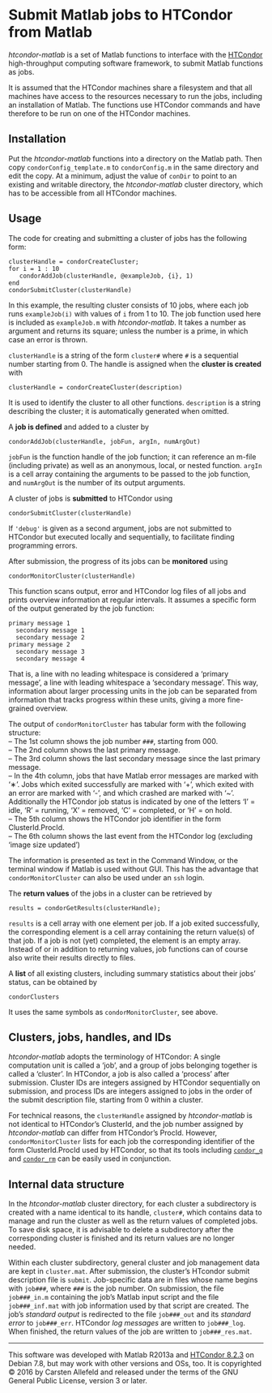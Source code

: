 # Submit Matlab jobs to HTCondor from Matlab

*htcondor-matlab* is a set of Matlab functions to interface with the
[HTCondor](http://research.cs.wisc.edu/htcondor/) high-throughput computing
software framework, to submit Matlab functions as jobs.

It is assumed that the HTCondor machines share a filesystem and that all
machines have access to the resources necessary to run the jobs, including an
installation of Matlab. The functions use HTCondor commands and have therefore
to be run on one of the HTCondor machines.


## Installation

Put the *htcondor-matlab* functions into a directory on the Matlab path. Then
copy `condorConfig_template.m` to `condorConfig.m` in the same directory and
edit the copy. At a minimum, adjust the value of `conDir` to point to an
existing and writable directory, the *htcondor-matlab* cluster directory,
which has to be accessible from all HTCondor machines.


## Usage

The code for creating and submitting a cluster of jobs has the following form:

    clusterHandle = condorCreateCluster;
    for i = 1 : 10
       condorAddJob(clusterHandle, @exampleJob, {i}, 1)
    end
    condorSubmitCluster(clusterHandle)

In this example, the resulting cluster consists of 10 jobs, where each job
runs `exampleJob(i)` with values of `i` from 1 to 10. The job function used
here is included as `exampleJob.m` with *htcondor-matlab*. It takes a number
as argument and returns its square; unless the number is a prime, in which
case an error is thrown.

`clusterHandle` is a string of the form `cluster#` where `#` is a sequential
number starting from 0. The handle is assigned when the __cluster is created__
with

    clusterHandle = condorCreateCluster(description)

It is used to identify the cluster to all other functions. `description` is a
string describing the cluster; it is automatically generated when omitted.

A __job is defined__ and added to a cluster by

    condorAddJob(clusterHandle, jobFun, argIn, numArgOut)

`jobFun` is the function handle of the job function; it can reference an
m-file (including private) as well as an anonymous, local, or nested function.
`argIn` is a cell array containing the arguments to be passed to the job
function, and `numArgOut` is the number of its output arguments.

A cluster of jobs is __submitted__ to HTCondor using

    condorSubmitCluster(clusterHandle)

If `'debug'` is given as a second argument, jobs are not submitted to HTCondor
but executed locally and sequentially, to facilitate finding programming
errors.

After submission, the progress of its jobs can be __monitored__ using

    condorMonitorCluster(clusterHandle)

This function scans output, error and HTCondor log files of all jobs and
prints overview information at regular intervals. It assumes a specific form
of the output generated by the job function:

    primary message 1
      secondary message 1
      secondary message 2
    primary message 2
      secondary message 3
      secondary message 4

That is, a line with no leading whitespace is considered a ‘primary message’,
a line with leading whitespace a ‘secondary message’. This way, information
about larger processing units in the job can be separated from information
that tracks progress within these units, giving a more fine-grained overview.

The output of `condorMonitorCluster` has tabular form with the following
structure:  
– The 1st column shows the job number `###`, starting from 000.  
– The 2nd column shows the last primary message.  
– The 3rd column shows the last secondary message since the last primary
message.  
– In the 4th column, jobs that have Matlab error messages are marked with ‘∗’.
Jobs which exited successfully are marked with ‘+’, which exited with an error
are marked with ‘-’, and which crashed are marked with ‘~’. Additionally the
HTCondor job status is indicated by one of the letters ‘I’ = idle, ‘R’ =
running, ‘X’ = removed, ‘C’ = completed, or ‘H’ = on hold.  
– The 5th column shows the HTCondor job identifier in the form
ClusterId.ProcId.  
– The 6th column shows the last event from the HTCondor log (excluding ‘image
size updated’)

The information is presented as text in the Command Window, or the terminal
window if Matlab is used without GUI. This has the advantage that
`condorMonitorCluster` can also be used under an `ssh` login.

The __return values__ of the jobs in a cluster can be retrieved by

    results = condorGetResults(clusterHandle);

`results` is a cell array with one element per job. If a job exited
successfully, the corresponding element is a cell array containing the return
value(s) of that job. If a job is not (yet) completed, the element is an empty
array. Instead of or in addition to returning values, job functions can of
course also write their results directly to files.

A __list__ of all existing clusters, including summary statistics about their
jobs’ status, can be obtained by

    condorClusters

It uses the same symbols as `condorMonitorCluster`, see above.


## Clusters, jobs, handles, and IDs

*htcondor-matlab* adopts the terminology of HTCondor: A single computation
unit is called a ‘job’, and a group of jobs belonging together is called a
‘cluster’. In HTCondor, a job is also called a ‘process’ after submission.
Cluster IDs are integers assigned by HTCondor sequentially on submission, and
process IDs are integers assigned to jobs in the order of the submit
description file, starting from 0 within a cluster.

For technical reasons, the `clusterHandle` assigned by *htcondor-matlab* is
not identical to HTCondor’s ClusterId, and the job number assigned by
*htcondor-matlab* can differ from HTCondor’s ProcId. However,
`condorMonitorCluster` lists for each job the corresponding identifier of the
form ClusterId.ProcId used by HTCondor, so that its tools including
[`condor_q`](http://research.cs.wisc.edu/htcondor/manual/v8.2.3/condor_q.html)
and
[`condor_rm`](http://research.cs.wisc.edu/htcondor/manual/v8.2.3/condor_rm.html)
can be easily used in conjunction.


## Internal data structure

In the *htcondor-matlab* cluster directory, for each cluster a subdirectory is
created with a name identical to its handle, `cluster#`, which contains data
to manage and run the cluster as well as the return values of completed jobs.
To save disk space, it is advisable to delete a subdirectory after the
corresponding cluster is finished and its return values are no longer needed.

Within each cluster subdirectory, general cluster and job management data are
kept in `cluster.mat`. After submission, the cluster’s HTcondor submit
description file is `submit`. Job-specific data are in files whose name begins
with `job###`, where `###` is the job number. On submission, the file
`job###_in.m` containing the job’s Matlab input script and the file
`job###_inf.mat` with job information used by that script are created. The
job’s *standard output* is redirected to the file `job###_out` and its
*standard error* to `job###_err`. HTCondor *log messages* are written to
`job###_log`. When finished, the return values of the job are written to
`job###_res.mat`.


------------------------------------------------------------------------------


This software was developed with Matlab R2013a and [HTCondor
8.2.3](http://research.cs.wisc.edu/htcondor/manual/v8.2.3/index.html) on
Debian 7.8, but may work with other versions and OSs, too. It is copyrighted ©
2016 by Carsten Allefeld and released under the terms of the GNU General
Public License, version 3 or later.

